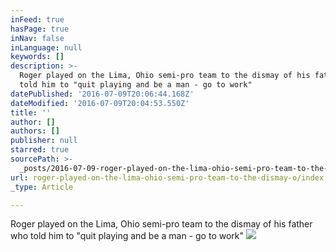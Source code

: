 ```yaml
---
inFeed: true
hasPage: true
inNav: false
inLanguage: null
keywords: []
description: >-
  Roger played on the Lima, Ohio semi-pro team to the dismay of his father who
  told him to "quit playing and be a man - go to work"
datePublished: '2016-07-09T20:06:44.168Z'
dateModified: '2016-07-09T20:04:53.550Z'
title: ''
author: []
authors: []
publisher: null
starred: true
sourcePath: >-
  _posts/2016-07-09-roger-played-on-the-lima-ohio-semi-pro-team-to-the-dismay-o.md
url: roger-played-on-the-lima-ohio-semi-pro-team-to-the-dismay-o/index.html
_type: Article

---
```

Roger played on the Lima, Ohio semi-pro team to the dismay of his father who told him to "quit playing and be a man - go to work"
![](https://the-grid-user-content.s3-us-west-2.amazonaws.com/9e452cfe-611a-4742-bc7a-bda82cc5d879.jpg)